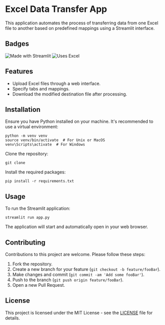# Excel Data Transfer App

This application automates the process of transferring data from one Excel file to another based on predefined mappings using a Streamlit interface.

## Badges

![Made with Streamlit](https://img.shields.io/badge/Made%20with-Streamlit-ff4b4b.svg)
![Uses Excel](https://img.shields.io/badge/Uses-Excel-217346.svg)

## Features

- Upload Excel files through a web interface.
- Specify tabs and mappings.
- Download the modified destination file after processing.

## Installation

Ensure you have Python installed on your machine. It's recommended to use a virtual environment:

```
python -m venv venv
source venv/bin/activate  # For Unix or MacOS
venv\Scripts\activate  # For Windows
```

Clone the repository:

```
git clone 
```

Install the required packages:

```
pip install -r requirements.txt
```

## Usage

To run the Streamlit application:

```
streamlit run app.py
```

The application will start and automatically open in your web browser.

## Contributing

Contributions to this project are welcome. Please follow these steps:

1. Fork the repository.
2. Create a new branch for your feature (`git checkout -b feature/fooBar`).
3. Make changes and commit (`git commit -am 'Add some fooBar'`).
4. Push to the branch (`git push origin feature/fooBar`).
5. Open a new Pull Request.

## License

This project is licensed under the MIT License - see the [LICENSE](LICENSE) file for details.
